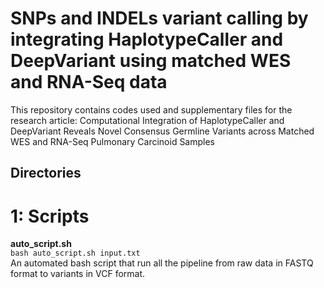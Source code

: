 # SNPs and INDELs variant calling by integrating HaplotypeCaller and DeepVariant using matched WES and RNA-Seq data
This repository contains codes used and supplementary files for the research article: Computational Integration of HaplotypeCaller and DeepVariant Reveals Novel Consensus Germline Variants across Matched WES and RNA-Seq Pulmonary Carcinoid Samples

## Directories
# 1: Scripts
**auto_script.sh**  
```bash auto_script.sh input.txt```  
An automated bash script that run all the pipeline from raw data in FASTQ format to variants in VCF format.  


